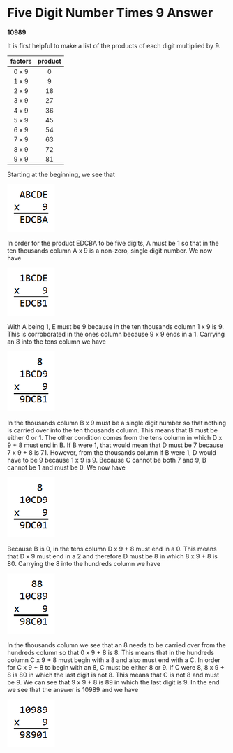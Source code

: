 # Five Digit Number Times 9 Answer

**10989**

It is first helpful to make a list of the products of each digit multiplied by 
9.

|factors|product|
|:-----:|:-----:|
| 0 x 9 |   0   |
| 1 x 9 |   9   |
| 2 x 9 |  18   |
| 3 x 9 |  27   |
| 4 x 9 |  36   |
| 5 x 9 |  45   |
| 6 x 9 |  54   |
| 7 x 9 |  63   |
| 8 x 9 |  72   |
| 9 x 9 |  81   |

Starting at the beginning, we see that 

![Five digit number times 9](pictures/five9a.png) 

In order for the product EDCBA to be five digits, A must be 1 so that in the 
ten thousands column A x 9 is a non-zero, single digit number. We now have 

![Five digit number times 9](pictures/five9b.png) 

With A being 1, E must be 9 because in the ten thousands column 1 x 9 is 9. 
This is corroborated in the ones column because 9 x 9 ends in a 1. Carrying an 
8 into the tens column we have 

![Five digit number times 9](pictures/five9c.png) 

In the thousands column B x 9 must be a single digit number so that nothing is 
carried over into the ten thousands column. This means that B must be either 0 
or 1. The other condition comes from the tens column in which D x 9 + 8 must 
end in B. If B were 1, that would mean that D must be 7 because 7 x 9 + 8 is 
71. However, from the thousands column if B were 1, D would have to be 9 
because 1 x 9 is 9. Because C cannot be both 7 and 9, B cannot be 1 and must be 
0. We now have 

![Five digit number times 9](pictures/five9d.png) 

Because B is 0, in the tens column D x 9 + 8 must end in a 0. This means that D 
x 9 must end in a 2 and therefore D must be 8 in which 8 x 9 + 8 is 80. 
Carrying the 8 into the hundreds column we have 

![Five digit number times 9](pictures/five9e.png) 

In the thousands column we see that an 8 needs to be carried over from the 
hundreds column so that 0 x 9 + 8 is 8. This means that in the hundreds column 
C x 9 + 8 must begin with a 8 and also must end with a C. In order for C x 9 + 
8 to begin with an 8, C must be either 8 or 9. If C were 8, 8 x 9 + 8 is 80 in 
which the last digit is not 8. This means that C is not 8 and must be 9. We can 
see that 9 x 9 + 8 is 89 in which the last digit is 9. In the end we see that 
the answer is 10989 and we have 

![Five digit number times 9](pictures/five9f.png) 
